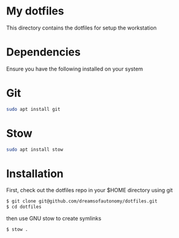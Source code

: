 # My dotfiles

This directory contains the dotfiles for setup the workstation

# Dependencies

Ensure you have the following installed on your system

# Git

```bash
sudo apt install git
```

# Stow

```bash
sudo apt install stow
```

# Installation

First, check out the dotfiles repo in your $HOME directory using git

```bash
$ git clone git@github.com/dreamsofautonomy/dotfiles.git
$ cd dotfiles
```

then use GNU stow to create symlinks

```bash
$ stow .
```


